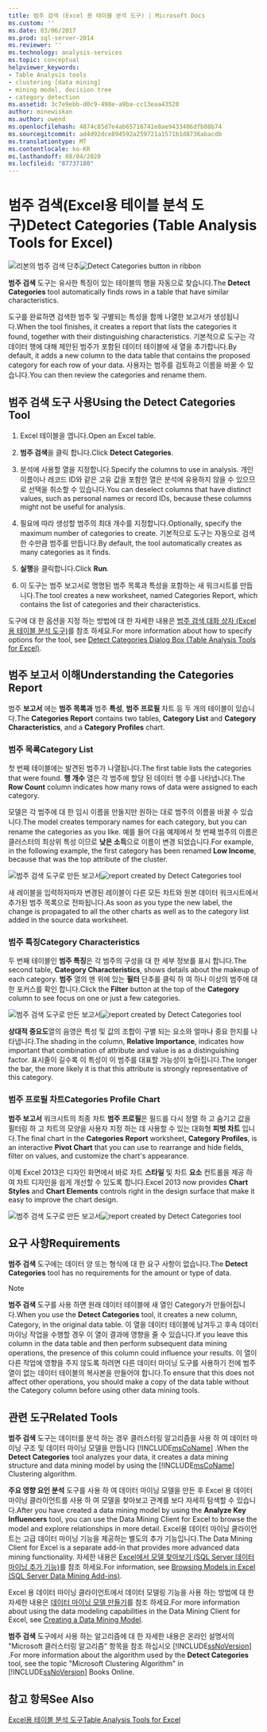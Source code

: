 ```yaml
---
title: 범주 검색 (Excel 용 테이블 분석 도구) | Microsoft Docs
ms.custom: ''
ms.date: 03/06/2017
ms.prod: sql-server-2014
ms.reviewer: ''
ms.technology: analysis-services
ms.topic: conceptual
helpviewer_keywords:
- Table Analysis tools
- clustering [data mining]
- mining model, decision tree
- category detection
ms.assetid: 3c7e9ebb-d0c9-498e-a9ba-cc13eaa43520
author: minewiskan
ms.author: owend
ms.openlocfilehash: 4874c85d7e4ab65716741e8ae9433406dfb08b74
ms.sourcegitcommit: ad4d92dce894592a259721a1571b1d8736abacdb
ms.translationtype: MT
ms.contentlocale: ko-KR
ms.lasthandoff: 08/04/2020
ms.locfileid: "87737180"
---
```

# <a name="detect-categories-table-analysis-tools-for-excel"></a><span data-ttu-id="ec186-102">범주 검색(Excel용 테이블 분석 도구)</span><span class="sxs-lookup"><span data-stu-id="ec186-102">Detect Categories (Table Analysis Tools for Excel)</span></span>
  <span data-ttu-id="ec186-103">![리본의 범주 검색 단추](media/tat-detectcat.gif "리본의 범주 검색 단추")</span><span class="sxs-lookup"><span data-stu-id="ec186-103">![Detect Categories button in ribbon](media/tat-detectcat.gif "Detect Categories button in ribbon")</span></span>

 <span data-ttu-id="ec186-104">**범주 검색** 도구는 유사한 특징이 있는 테이블의 행을 자동으로 찾습니다.</span><span class="sxs-lookup"><span data-stu-id="ec186-104">The **Detect Categories** tool automatically finds rows in a table that have similar characteristics.</span></span>

 <span data-ttu-id="ec186-105">도구를 완료하면 검색한 범주 및 구별되는 특성을 함께 나열한 보고서가 생성됩니다.</span><span class="sxs-lookup"><span data-stu-id="ec186-105">When the tool finishes, it creates a report that lists the categories it found, together with their distinguishing characteristics.</span></span> <span data-ttu-id="ec186-106">기본적으로 도구는 각 데이터 행에 대해 제안된 범주가 포함된 데이터 테이블에 새 열을 추가합니다.</span><span class="sxs-lookup"><span data-stu-id="ec186-106">By default, it adds a new column to the data table that contains the proposed category for each row of your data.</span></span> <span data-ttu-id="ec186-107">사용자는 범주를 검토하고 이름을 바꿀 수 있습니다.</span><span class="sxs-lookup"><span data-stu-id="ec186-107">You can then review the categories and rename them.</span></span>

## <a name="using-the-detect-categories-tool"></a><span data-ttu-id="ec186-108">범주 검색 도구 사용</span><span class="sxs-lookup"><span data-stu-id="ec186-108">Using the Detect Categories Tool</span></span>

1.  <span data-ttu-id="ec186-109">Excel 테이블을 엽니다.</span><span class="sxs-lookup"><span data-stu-id="ec186-109">Open an Excel table.</span></span>

2.  <span data-ttu-id="ec186-110">**범주 검색**을 클릭 합니다.</span><span class="sxs-lookup"><span data-stu-id="ec186-110">Click **Detect Categories**.</span></span>

3.  <span data-ttu-id="ec186-111">분석에 사용할 열을 지정합니다.</span><span class="sxs-lookup"><span data-stu-id="ec186-111">Specify the columns to use in analysis.</span></span> <span data-ttu-id="ec186-112">개인 이름이나 레코드 ID와 같은 고유 값을 포함한 열은 분석에 유용하지 않을 수 있으므로 선택을 취소할 수 있습니다.</span><span class="sxs-lookup"><span data-stu-id="ec186-112">You can deselect columns that have distinct values, such as personal names or record IDs, because these columns might not be useful for analysis.</span></span>

4.  <span data-ttu-id="ec186-113">필요에 따라 생성할 범주의 최대 개수를 지정합니다.</span><span class="sxs-lookup"><span data-stu-id="ec186-113">Optionally, specify the maximum number of categories to create.</span></span> <span data-ttu-id="ec186-114">기본적으로 도구는 자동으로 검색한 수만큼 범주를 만듭니다.</span><span class="sxs-lookup"><span data-stu-id="ec186-114">By default, the tool automatically creates as many categories as it finds.</span></span>

5.  <span data-ttu-id="ec186-115">**실행**을 클릭합니다.</span><span class="sxs-lookup"><span data-stu-id="ec186-115">Click **Run**.</span></span>

6.  <span data-ttu-id="ec186-116">이 도구는 범주 보고서로 명명된 범주 목록과 특성을 포함하는 새 워크시트를 만듭니다.</span><span class="sxs-lookup"><span data-stu-id="ec186-116">The tool creates a new worksheet, named Categories Report, which contains the list of categories and their characteristics.</span></span>

 <span data-ttu-id="ec186-117">도구에 대 한 옵션을 지정 하는 방법에 대 한 자세한 내용은 [범주 검색 대화 상자 (Excel 용 테이블 분석 도구)](detect-categories-table-analysis-tools-for-excel.md)를 참조 하세요.</span><span class="sxs-lookup"><span data-stu-id="ec186-117">For more information about how to specify options for the tool, see [Detect Categories Dialog Box (Table Analysis Tools for Excel)](detect-categories-table-analysis-tools-for-excel.md).</span></span>

## <a name="understanding-the-categories-report"></a><span data-ttu-id="ec186-118">범주 보고서 이해</span><span class="sxs-lookup"><span data-stu-id="ec186-118">Understanding the Categories Report</span></span>
 <span data-ttu-id="ec186-119">범주 **보고서** 에는 **범주 목록과** 범주 **특성**, **범주 프로필** 차트 등 두 개의 테이블이 있습니다.</span><span class="sxs-lookup"><span data-stu-id="ec186-119">The **Categories Report** contains two tables, **Category List** and **Category Characteristics**, and a **Category Profiles** chart.</span></span>

### <a name="category-list"></a><span data-ttu-id="ec186-120">범주 목록</span><span class="sxs-lookup"><span data-stu-id="ec186-120">Category List</span></span>
 <span data-ttu-id="ec186-121">첫 번째 테이블에는 발견된 범주가 나열됩니다.</span><span class="sxs-lookup"><span data-stu-id="ec186-121">The first table lists the categories that were found.</span></span> <span data-ttu-id="ec186-122">**행 개수** 열은 각 범주에 할당 된 데이터 행 수를 나타냅니다.</span><span class="sxs-lookup"><span data-stu-id="ec186-122">The **Row Count** column indicates how many rows of data were assigned to each category.</span></span>

 <span data-ttu-id="ec186-123">모델은 각 범주에 대 한 임시 이름을 만들지만 원하는 대로 범주의 이름을 바꿀 수 있습니다.</span><span class="sxs-lookup"><span data-stu-id="ec186-123">The model creates temporary names for each category, but you can rename the categories as you like.</span></span> <span data-ttu-id="ec186-124">예를 들어 다음 예제에서 첫 번째 범주의 이름은 클러스터의 최상위 특성 이므로 **낮은 소득**으로 이름이 변경 되었습니다.</span><span class="sxs-lookup"><span data-stu-id="ec186-124">For example, in the following example, the first category has been renamed **Low Income**, because that was the top attribute of the cluster.</span></span>

 <span data-ttu-id="ec186-125">![범주 검색 도구로 만든 보고서](media/dm13-tat-detectcat-report1.gif "범주 검색 도구로 만든 보고서")</span><span class="sxs-lookup"><span data-stu-id="ec186-125">![report created by Detect Categories tool](media/dm13-tat-detectcat-report1.gif "report created by Detect Categories tool")</span></span>

 <span data-ttu-id="ec186-126">새 레이블을 입력하자마자 변경된 레이블이 다른 모든 차트와 원본 데이터 워크시트에서 추가된 범주 목록으로 전파됩니다.</span><span class="sxs-lookup"><span data-stu-id="ec186-126">As soon as you type the new label, the change is propagated to all the other charts as well as to the category list added in the source data worksheet.</span></span>

### <a name="category-characteristics"></a><span data-ttu-id="ec186-127">범주 특징</span><span class="sxs-lookup"><span data-stu-id="ec186-127">Category Characteristics</span></span>
 <span data-ttu-id="ec186-128">두 번째 테이블인 **범주 특징**은 각 범주의 구성을 대 한 세부 정보를 표시 합니다.</span><span class="sxs-lookup"><span data-stu-id="ec186-128">The second table, **Category Characteristics**, shows details about the makeup of each category.</span></span> <span data-ttu-id="ec186-129">**범주** 열의 맨 위에 있는 **필터** 단추를 클릭 하 여 하나 이상의 범주에 대 한 포커스를 확인 합니다.</span><span class="sxs-lookup"><span data-stu-id="ec186-129">Click the **Filter** button at the top of the **Category** column to see focus on one or just a few categories.</span></span>

 <span data-ttu-id="ec186-130">![범주 검색 도구로 만든 보고서](media/dm13-tat-detectcat-report2.gif "범주 검색 도구로 만든 보고서")</span><span class="sxs-lookup"><span data-stu-id="ec186-130">![report created by Detect Categories tool](media/dm13-tat-detectcat-report2.gif "report created by Detect Categories tool")</span></span>

 <span data-ttu-id="ec186-131">**상대적 중요도**열의 음영은 특성 및 값의 조합이 구별 되는 요소와 얼마나 중요 한지를 나타냅니다.</span><span class="sxs-lookup"><span data-stu-id="ec186-131">The shading in the column, **Relative Importance**, indicates how important that combination of attribute and value is as a distinguishing factor.</span></span> <span data-ttu-id="ec186-132">표시줄이 길수록 이 특성이 이 범주를 대표할 가능성이 높아집니다.</span><span class="sxs-lookup"><span data-stu-id="ec186-132">The longer the bar, the more likely it is that this attribute is strongly representative of this category.</span></span>

### <a name="categories-profile-chart"></a><span data-ttu-id="ec186-133">범주 프로필 차트</span><span class="sxs-lookup"><span data-stu-id="ec186-133">Categories Profile Chart</span></span>
 <span data-ttu-id="ec186-134">**범주 보고서** 워크시트의 최종 차트 **범주 프로필**은 필드를 다시 정렬 하 고 숨기고 값을 필터링 하 고 차트의 모양을 사용자 지정 하는 데 사용할 수 있는 대화형 **피벗 차트** 입니다.</span><span class="sxs-lookup"><span data-stu-id="ec186-134">The final chart in the **Categories Report** worksheet, **Category Profiles**, is an interactive **Pivot Chart** that you can use to rearrange and hide fields, filter on values, and customize the chart's appearance.</span></span>

 <span data-ttu-id="ec186-135">이제 Excel 2013은 디자인 화면에서 바로 차트 **스타일** 및 차트 **요소** 컨트롤을 제공 하 여 차트 디자인을 쉽게 개선할 수 있도록 합니다.</span><span class="sxs-lookup"><span data-stu-id="ec186-135">Excel 2013 now provides **Chart Styles** and **Chart Elements** controls right in the design surface that make it easy to improve the chart design.</span></span>

 <span data-ttu-id="ec186-136">![범주 검색 도구로 만든 보고서](media/dm13-tat-detectcat-report3.gif "범주 검색 도구로 만든 보고서")</span><span class="sxs-lookup"><span data-stu-id="ec186-136">![report created by Detect Categories tool](media/dm13-tat-detectcat-report3.gif "report created by Detect Categories tool")</span></span>

## <a name="requirements"></a><span data-ttu-id="ec186-137">요구 사항</span><span class="sxs-lookup"><span data-stu-id="ec186-137">Requirements</span></span>
 <span data-ttu-id="ec186-138">**범주 검색** 도구에는 데이터 양 또는 형식에 대 한 요구 사항이 없습니다.</span><span class="sxs-lookup"><span data-stu-id="ec186-138">The **Detect Categories** tool has no requirements for the amount or type of data.</span></span>

> [!NOTE]
>  <span data-ttu-id="ec186-139">**범주 검색** 도구를 사용 하면 원래 데이터 테이블에 새 열인 Category가 만들어집니다.</span><span class="sxs-lookup"><span data-stu-id="ec186-139">When you use the **Detect Categories** tool, it creates a new column, Category, in the original data table.</span></span> <span data-ttu-id="ec186-140">이 열을 데이터 테이블에 남겨두고 후속 데이터 마이닝 작업을 수행할 경우 이 열이 결과에 영향을 줄 수 있습니다.</span><span class="sxs-lookup"><span data-stu-id="ec186-140">If you leave this column in the data table and then perform subsequent data mining operations, the presence of this column could influence your results.</span></span> <span data-ttu-id="ec186-141">이 열이 다른 작업에 영향을 주지 않도록 하려면 다른 데이터 마이닝 도구를 사용하기 전에 범주 열이 없는 데이터 테이블의 복사본을 만들어야 합니다.</span><span class="sxs-lookup"><span data-stu-id="ec186-141">To ensure that this does not affect other operations, you should make a copy of the data table without the Category column before using other data mining tools.</span></span>

## <a name="related-tools"></a><span data-ttu-id="ec186-142">관련 도구</span><span class="sxs-lookup"><span data-stu-id="ec186-142">Related Tools</span></span>
 <span data-ttu-id="ec186-143">**범주 검색** 도구는 데이터를 분석 하는 경우 클러스터링 알고리즘을 사용 하 여 데이터 마이닝 구조 및 데이터 마이닝 모델을 만듭니다 [!INCLUDE[msCoName](../includes/msconame-md.md)] .</span><span class="sxs-lookup"><span data-stu-id="ec186-143">When the **Detect Categories** tool analyzes your data, it creates a data mining structure and data mining model by using the [!INCLUDE[msCoName](../includes/msconame-md.md)] Clustering algorithm.</span></span>

 <span data-ttu-id="ec186-144">**주요 영향 요인 분석** 도구를 사용 하 여 데이터 마이닝 모델을 만든 후 Excel 용 데이터 마이닝 클라이언트를 사용 하 여 모델을 찾아보고 관계를 보다 자세히 탐색할 수 있습니다.</span><span class="sxs-lookup"><span data-stu-id="ec186-144">After you have created a data mining model by using the **Analyze Key Influencers** tool, you can use the Data Mining Client for Excel to browse the model and explore relationships in more detail.</span></span> <span data-ttu-id="ec186-145">Excel용 데이터 마이닝 클라이언트는 고급 데이터 마이닝 기능을 제공하는 별도의 추가 기능입니다.</span><span class="sxs-lookup"><span data-stu-id="ec186-145">The Data Mining Client for Excel is a separate add-in that provides more advanced data mining functionality.</span></span> <span data-ttu-id="ec186-146">자세한 내용은 [Excel에서 모델 찾아보기 &#40;SQL Server 데이터 마이닝 추가 기능&#41;](browsing-models-in-excel-sql-server-data-mining-add-ins.md)를 참조 하세요.</span><span class="sxs-lookup"><span data-stu-id="ec186-146">For information, see [Browsing Models in Excel &#40;SQL Server Data Mining Add-ins&#41;](browsing-models-in-excel-sql-server-data-mining-add-ins.md).</span></span>

 <span data-ttu-id="ec186-147">Excel 용 데이터 마이닝 클라이언트에서 데이터 모델링 기능을 사용 하는 방법에 대 한 자세한 내용은 [데이터 마이닝 모델 만들기](creating-a-data-mining-model.md)를 참조 하세요.</span><span class="sxs-lookup"><span data-stu-id="ec186-147">For more information about using the data modeling capabilities in the Data Mining Client for Excel, see [Creating a Data Mining Model](creating-a-data-mining-model.md).</span></span>

 <span data-ttu-id="ec186-148">**범주 검색** 도구에서 사용 하는 알고리즘에 대 한 자세한 내용은 온라인 설명서의 "Microsoft 클러스터링 알고리즘" 항목을 참조 하십시오 [!INCLUDE[ssNoVersion](../includes/ssnoversion-md.md)] .</span><span class="sxs-lookup"><span data-stu-id="ec186-148">For more information about the algorithm used by the **Detect Categories** tool, see the topic "Microsoft Clustering Algorithm" in [!INCLUDE[ssNoVersion](../includes/ssnoversion-md.md)] Books Online.</span></span>

## <a name="see-also"></a><span data-ttu-id="ec186-149">참고 항목</span><span class="sxs-lookup"><span data-stu-id="ec186-149">See Also</span></span>
 [<span data-ttu-id="ec186-150">Excel용 테이블 분석 도구</span><span class="sxs-lookup"><span data-stu-id="ec186-150">Table Analysis Tools for Excel</span></span>](table-analysis-tools-for-excel.md)


